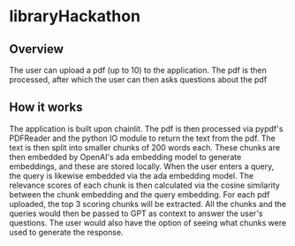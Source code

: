 # libraryHackathon

## Overview
The user can upload a pdf (up to 10) to the application. The pdf is then processed, after which the user can then asks questions about the pdf

## How it works
The application is built upon chainlit. The pdf is then processed via pypdf's PDFReader and the python IO module to return the text from the pdf. 
The text is then split into smaller chunks of 200 words each. These chunks are then embedded by OpenAI's ada embedding model to generate embeddings, and these are stored locally.
When the user enters a query, the query is likewise embedded via the ada embedding model. The relevance scores of each chunk is then calculated via the cosine similarity between the chunk embedding and the query embedding.
For each pdf uploaded, the top 3 scoring chunks will be extracted. All the chunks and the queries would then be passed to GPT as context to answer the user's questions.
The user would also have the option of seeing what chunks were used to generate the response.
